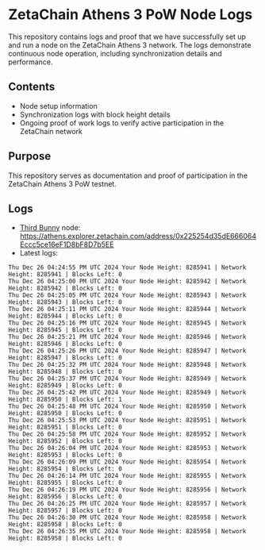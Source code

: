 # ZetaChain Athens 3 PoW Node Logs
This repository contains logs and proof that we have successfully set up and run a node on the ZetaChain Athens 3 network. The logs demonstrate continuous node operation, including synchronization details and performance.

## Contents
- Node setup information
- Synchronization logs with block height details
- Ongoing proof of work logs to verify active participation in the ZetaChain network

## Purpose
This repository serves as documentation and proof of participation in the ZetaChain Athens 3 PoW testnet.

## Logs

- [Third Bunny](https://thirdbunny.xyz/) node: https://athens.explorer.zetachain.com/address/0x225254d35dE666064Eccc5ce16eF1D8bF8D7b5EE
- Latest logs:
```
Thu Dec 26 04:24:55 PM UTC 2024 Your Node Height: 8285941 | Network Height: 8285941 | Blocks Left: 0
Thu Dec 26 04:25:00 PM UTC 2024 Your Node Height: 8285942 | Network Height: 8285942 | Blocks Left: 0
Thu Dec 26 04:25:05 PM UTC 2024 Your Node Height: 8285943 | Network Height: 8285943 | Blocks Left: 0
Thu Dec 26 04:25:11 PM UTC 2024 Your Node Height: 8285944 | Network Height: 8285944 | Blocks Left: 0
Thu Dec 26 04:25:16 PM UTC 2024 Your Node Height: 8285945 | Network Height: 8285945 | Blocks Left: 0
Thu Dec 26 04:25:21 PM UTC 2024 Your Node Height: 8285946 | Network Height: 8285946 | Blocks Left: 0
Thu Dec 26 04:25:26 PM UTC 2024 Your Node Height: 8285947 | Network Height: 8285947 | Blocks Left: 0
Thu Dec 26 04:25:32 PM UTC 2024 Your Node Height: 8285948 | Network Height: 8285948 | Blocks Left: 0
Thu Dec 26 04:25:37 PM UTC 2024 Your Node Height: 8285949 | Network Height: 8285949 | Blocks Left: 0
Thu Dec 26 04:25:42 PM UTC 2024 Your Node Height: 8285949 | Network Height: 8285950 | Blocks Left: 1
Thu Dec 26 04:25:48 PM UTC 2024 Your Node Height: 8285950 | Network Height: 8285950 | Blocks Left: 0
Thu Dec 26 04:25:53 PM UTC 2024 Your Node Height: 8285951 | Network Height: 8285951 | Blocks Left: 0
Thu Dec 26 04:25:58 PM UTC 2024 Your Node Height: 8285952 | Network Height: 8285952 | Blocks Left: 0
Thu Dec 26 04:26:04 PM UTC 2024 Your Node Height: 8285953 | Network Height: 8285953 | Blocks Left: 0
Thu Dec 26 04:26:09 PM UTC 2024 Your Node Height: 8285954 | Network Height: 8285954 | Blocks Left: 0
Thu Dec 26 04:26:14 PM UTC 2024 Your Node Height: 8285955 | Network Height: 8285955 | Blocks Left: 0
Thu Dec 26 04:26:19 PM UTC 2024 Your Node Height: 8285956 | Network Height: 8285956 | Blocks Left: 0
Thu Dec 26 04:26:25 PM UTC 2024 Your Node Height: 8285957 | Network Height: 8285957 | Blocks Left: 0
Thu Dec 26 04:26:30 PM UTC 2024 Your Node Height: 8285958 | Network Height: 8285958 | Blocks Left: 0
Thu Dec 26 04:26:35 PM UTC 2024 Your Node Height: 8285958 | Network Height: 8285958 | Blocks Left: 0
```
